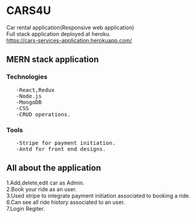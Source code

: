 # CARS4U
Car rental application(Responsive web application)\
Full stack application deployed at heroku.\
https://cars-services-application.herokuapp.com/
<br/>
## MERN stack application

### Technologies
<pre>
   -React,Redux
   -Node.js
   -MongoDB
   -CSS
   -CRUD operations.
</pre>
### Tools
<pre>
   -Stripe for payment initiation.
   -Antd for front end designs.
</pre>

## All about the application

1.Add,delete,edit car as Admin.\
2.Book your ride as an user.\
3.Used stripe to integrate payment initiation associated to booking a ride.\
6.Can see all ride history associated to an user.\
7.Login Regiter.
